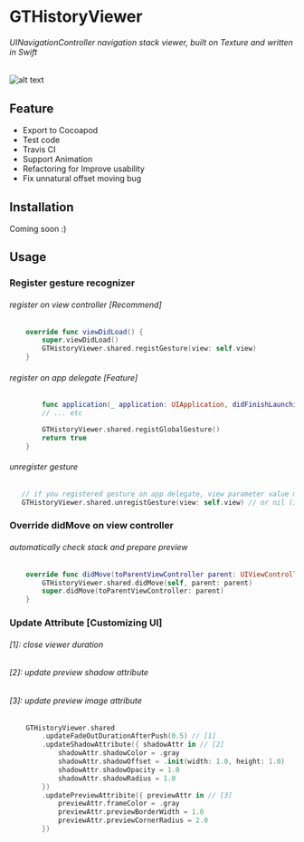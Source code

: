 # GTHistoryViewer

###### UINavigationController navigation stack viewer, built on Texture and written in Swift

![alt text](https://github.com/GeekTree0101/GTHistoryViewer/blob/master/resource/GTHistoryViewer.gif)

## Feature
- Export to Cocoapod
- Test code
- Travis CI
- Support Animation
- Refactoring for Improve usability
- Fix unnatural offset moving bug

## Installation
Coming soon :)

## Usage
### Register gesture recognizer
###### register on view controller [Recommend]
```swift
    override func viewDidLoad() {
        super.viewDidLoad()
        GTHistoryViewer.shared.registGesture(view: self.view)
    }
```

###### register on app delegate [Feature]
```swift
        func application(_ application: UIApplication, didFinishLaunchingWithOptions launchOptions: [UIApplicationLaunchOptionsKey: Any]?) -> Bool {
        // ... etc

        GTHistoryViewer.shared.registGlobalGesture()
        return true
    }
```

###### unregister gesture
```swift
   // if you registered gesture on app delegate, view parameter value must be nil
   GTHistoryViewer.shared.unregistGesture(view: self.view) // or nil (if yo)
```

### Override didMove on view controller
###### automatically check stack and prepare preview
```swift
    override func didMove(toParentViewController parent: UIViewController?) {
        GTHistoryViewer.shared.didMove(self, parent: parent)
        super.didMove(toParentViewController: parent)
    }
```

### Update Attribute [Customizing UI]
###### [1]: close viewer duration
###### [2]: update preview shadow attribute
###### [3]: update preview image attribute
```swift
    GTHistoryViewer.shared
        .updateFadeOutDurationAfterPush(0.5) // [1]
        .updateShadowAttribute({ shadowAttr in // [2]
            shadowAttr.shadowColor = .gray
            shadowAttr.shadowOffset = .init(width: 1.0, height: 1.0)
            shadowAttr.shadowOpacity = 1.0
            shadowAttr.shadowRadius = 1.0
        })
        .updatePreviewAttribite({ previewAttr in // [3]
            previewAttr.frameColor = .gray
            previewAttr.previewBorderWidth = 1.0
            previewAttr.previewCornerRadius = 2.0
        })
```

